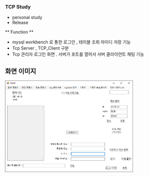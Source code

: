 ### TCP Study
- personal study
- Release


** Function **


- mysql workbench 로 통한 로그인 , 테이블 조회 아이디 저장 기능
- Tcp Server , TCP_Client 구분
- Tcp 관리자 로그인 화면 . 서버가 포트를 열어서 서버  클라이언트 채팅 기능

## 화면 이미지
<img src="https://github.com/SonJunYoung354/Tcp-Server-Client/blob/main/img/Main.PNG" height="300px" title="메인 화면" alt="RubberDuck"></img><br/>
